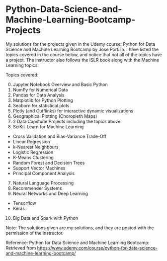 # Python-Data-Science-and-Machine-Learning-Bootcamp-Projects

My solutions for the projects given in the Udemy course: Python for Data Science and Machine Learning Bootcamp by Jose Portilla. I have listed the topics covered in the course below, and notice that not all of the topics have a project. The instructor also follows the ISLR book along with the Machine Learning topics.

Topics covered:

0) Jupyter Notebook Overview and Basic Python
1) NumPy for Numerical Data
2) Pandas for Data Analysis
3) Matplotlib for Python Plotting
4) Seaborn for statistical plots
5) Plotly (and Cufflinks) for interactive dynamic visualizations
7) Geographical Plotting (Choropleth Maps)
8) 2 Data Capstone Projects including the topics above
6) SciKit-Learn for Machine Learning
  - Cross Validation and Bias-Variance Trade-Off
  - Linear Regression
  - k-Nearest Neighbours
  - Logistic Regression
  - K-Means Clustering
  - Random Forest and Decision Trees
  - Support Vector Machines
  - Principal Component Analysis
7) Natural Language Processing
8) Recommender Systems
9) Neural Networks and Deep Learning
  - Tensorflow
  - Keras
10) Big Data and Spark with Python

Note: The solutions given are my solutions, and they are posted with the permission of the instructor.

Reference:
Python for Data Science and Machine Learning Bootcamp: Retrieved from https://www.udemy.com/course/python-for-data-science-and-machine-learning-bootcamp/
